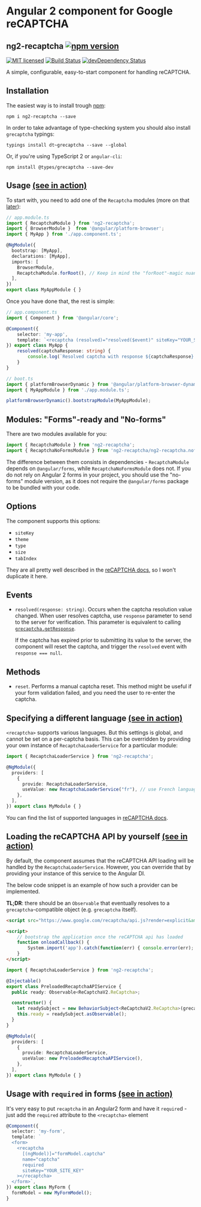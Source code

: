 # Angular 2 component for Google reCAPTCHA

## ng2-recaptcha [![npm version](https://badge.fury.io/js/ng2-recaptcha.svg)](http://badge.fury.io/js/ng2-recaptcha)

[![MIT licensed](https://img.shields.io/badge/license-MIT-blue.svg)](https://raw.githubusercontent.com/dethariel/ng2-recaptcha/master/LICENSE)
[![Build Status](https://travis-ci.org/DethAriel/ng2-recaptcha.svg?branch=master)](https://travis-ci.org/DethAriel/ng2-recaptcha)
[![devDependency Status](https://david-dm.org/dethariel/ng2-recaptcha/dev-status.svg)](https://david-dm.org/dethariel/ng2-recaptcha?type=dev)

A simple, configurable, easy-to-start component for handling reCAPTCHA.

## Installation

The easiest way is to install trough [npm](https://www.npmjs.com/package/ng2-recaptcha):
```
npm i ng2-recaptcha --save
```

In order to take advantage of type-checking system you should also install `grecaptcha` typings:

```
typings install dt~grecaptcha --save --global
```

Or, if you're using TypeScript 2 or `angular-cli`:

```
npm install @types/grecaptcha --save-dev
```

## <a name="example-basic"></a>Usage [(see in action)](https://dethariel.github.io/ng2-recaptcha/basic)

To start with, you need to add one of the `Recaptcha` modules (more on that [later](#modules)):

```typescript
// app.module.ts
import { RecaptchaModule } from 'ng2-recaptcha';
import { BrowserModule }  from '@angular/platform-browser';
import { MyApp } from './app.component.ts';

@NgModule({
  bootstrap: [MyApp],
  declarations: [MyApp],
  imports: [
    BrowserModule,
    RecaptchaModule.forRoot(), // Keep in mind the "forRoot"-magic nuances!
  ],
})
export class MyAppModule { }
```

Once you have done that, the rest is simple:

```typescript
// app.component.ts
import { Component } from '@angular/core';

@Component({
    selector: 'my-app',
    template: `<recaptcha (resolved)="resolved($event)" siteKey="YOUR_SITE_KEY"></recaptcha>`,
}) export class MyApp {
    resolved(captchaResponse: string) {
        console.log(`Resolved captcha with response ${captchaResponse}:`);
    }
}
```

```typescript
// boot.ts
import { platformBrowserDynamic } from '@angular/platform-browser-dynamic';
import { MyAppModule } from './app.module.ts';

platformBrowserDynamic().bootstrapModule(MyAppModule);
```

## <a name="modules"></a>Modules: "Forms"-ready and "No-forms"

There are two modules available for you:

```typescript
import { RecaptchaModule } from 'ng2-recaptcha';
import { RecaptchaNoFormsModule } from 'ng2-recaptcha/ng2-recaptcha.noforms';
```

The difference between them consists in dependencies - `RecaptchaModule` depends on
`@angular/forms`, while `RecaptchaNoFormsModule` does not. If you do not rely on
Angular 2 forms in your project, you should use the "no-forms" module version, as
it does not require the `@angular/forms` package to be bundled with your code.

## Options

The component supports this options:

* `siteKey`
* `theme`
* `type`
* `size`
* `tabIndex`

They are all pretty well described in the [reCAPTCHA docs](https://developers.google.com/recaptcha/docs/display),
so I won't duplicate it here.

## Events

* `resolved(response: string)`. Occurs when the captcha resolution value changed.
  When user resolves captcha, use `response` parameter to send to the server for verification.
  This parameter is equivalent to calling [`grecaptcha.getResponse`](https://developers.google.com/recaptcha/docs/display#js_api).

  If the captcha has expired prior to submitting its value to the server, the component
  will reset the captcha, and trigger the `resolved` event with `response === null`.

## Methods

* `reset`. Performs a manual captcha reset. This method might be useful if your form
validation failed, and you need the user to re-enter the captcha.

## <a name="example-language"></a>Specifying a different language [(see in action)](https://dethariel.github.io/ng2-recaptcha/language)

`<recaptcha>` supports various languages. But this settings is global, and cannot be set
on a per-captcha basis. This can be overridden by providing your own instance of
`RecaptchaLoaderService` for a particular module:

```typescript
import { RecaptchaLoaderService } from 'ng2-recaptcha';

@NgModule({
  providers: [
    {
      provide: RecaptchaLoaderService,
      useValue: new RecaptchaLoaderService("fr"), // use French language
    },
  ],
}) export class MyModule { }
```

You can find the list of supported languages in [reCAPTCHA docs](https://developers.google.com/recaptcha/docs/language).

## <a name="example-preload-api"></a>Loading the reCAPTCHA API by yourself [(see in action)](https://dethariel.github.io/ng2-recaptcha/preload-api)

By default, the component assumes that the reCAPTCHA API loading will be handled
by the `RecaptchaLoaderService`. However, you can override that by providing your
instance of this service to the Angular DI.

The below code snippet is an example of how such a provider can be implemented.

**TL;DR**: there should be an `Observable` that eventually resolves to a
`grecaptcha`-compatible object (e.g. `grecaptcha` itself).

```html
<script src="https://www.google.com/recaptcha/api.js?render=explicit&amp;onload=onloadCallback"></script>

<script>
    // bootstrap the application once the reCAPTCHA api has loaded
    function onloadCallback() {
        System.import('app').catch(function(err) { console.error(err); });
    }
</script>
```

```typescript
import { RecaptchaLoaderService } from 'ng2-recaptcha';

@Injectable()
export class PreloadedRecaptchaAPIService {
  public ready: Observable<ReCaptchaV2.ReCaptcha>;

  constructor() {
    let readySubject = new BehaviorSubject<ReCaptchaV2.ReCaptcha>(grecaptcha);
    this.ready = readySubject.asObservable();
  }
}

@NgModule({
  providers: [
    {
      provide: RecaptchaLoaderService,
      useValue: new PreloadedRecaptchaAPIService(),
    },
  ],
}) export class MyModule { }
```

## <a name="example-forms"></a>Usage with `required` in forms [(see in action)](https://dethariel.github.io/ng2-recaptcha/forms)

It's very easy to put `recaptcha` in an Angular2 form and have it `require`d - just
add the `required` attribute to the `<recaptcha>` element

```typescript
@Component({
  selector: 'my-form',
  template: `
  <form>
    <recaptcha
      [(ngModel)]="formModel.captcha"
      name="captcha"
      required
      siteKey="YOUR_SITE_KEY"
    ></recaptcha>
  </form>`,
}) export class MyForm {
  formModel = new MyFormModel();
}
```
